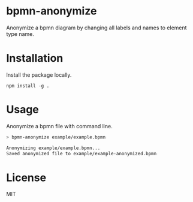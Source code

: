 # bpmn-anonymize

Anonymize a bpmn diagram by changing all labels and names to element type name.

# Installation

Install the package locally.

`npm install -g .`

# Usage

Anonymize a bpmn file with command line.

```sh
> bpmn-anonymize example/example.bpmn

Anonymizing example/example.bpmn...
Saved anonymized file to example/example-anonymized.bpmn
```

# License 

MIT
